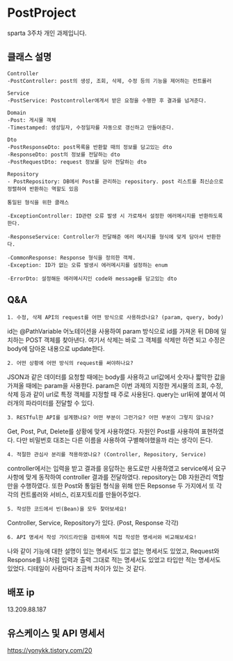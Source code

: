 # PostProject
sparta 3주차 개인 과제입니다.


## 클래스 설명
```
Controller
-PostController: post의 생성, 조회, 삭제, 수정 등의 기능을 제어하는 컨트롤러

Service
-PostService: Postcontroller에게서 받은 요청을 수행한 후 결과를 넘겨준다.

Domain
-Post: 게시물 객체
-Timestamped: 생성일자, 수정일자를 자동으로 갱신하고 만들어준다.

Dto
-PostResponseDto: post목록을 반환할 때의 정보를 담고있는 dto
-ResponseDto: post의 정보를 전달하는 dto
-PostRequestDto: request 정보를 담아 전달하는 dto

Repository
- PostRepository: DB에서 Post를 관리하는 repository. post 리스트를 최신순으로 정렬하여 반환하는 역할도 있음
```  
  
```
통일된 형식을 위한 클래스

-ExceptionController: ID관련 오류 발생 시 가로채서 설정한 에러메시지를 반환하도록 한다.

-ResponseService: Controller가 전달해준 에러 메시지를 형식에 맞게 담아서 반환한다.

-CommonResponse: Response 형식을 정의한 객체.
-Exception: ID가 없는 오류 발생시 에러메시지를 설정하는 enum

-ErrorDto: 설정해둔 에러메시지인 code와 message를 담고있는 dto
```  
  
    
##  Q&A
```
1. 수정, 삭제 API의 request를 어떤 방식으로 사용하셨나요? (param, query, body)
```
id는 @PathVariable 어노테이션을 사용하여 param 방식으로 id를 가져온 뒤 DB에 일치하는 POST 객체를 찾아낸다.
여기서 삭제는 바로 그 객체를 삭제만 하면 되고 수정은 body에 담아온 내용으로 update한다.
  
```
2. 어떤 상황에 어떤 방식의 request를 써야하나요?
```
JSON과 같은 데이터를 요청할 때에는 body를 사용하고 url값에서 숫자나 짧막한 값을 가져올 때에는 param을 사용한다. param은 이번 과제의 지정한 게시물의 조회, 수정, 삭제 등과 같이 url로 특정 객체를 지정할 때 주로 사용된다. query는 url뒤에 붙여서 여러개의 파라미터를 전달할 수 있다.
  
```
3. RESTful한 API를 설계했나요? 어떤 부분이 그런가요? 어떤 부분이 그렇지 않나요?
```
Get, Post, Put, Delete를 상황에 맞게 사용하였다. 자원인 Post를 사용하여 표현하였다. 다만 비밀번호 대조는 다른 이름을 사용하여 구별해야했을까 라는 생각이 든다.
  
```
4. 적절한 관심사 분리를 적용하였나요? (Controller, Repository, Service)
```
controller에서는 입력을 받고 결과를 응답하는 용도로만 사용하였고 service에서 요구사항에 맞게 동작하여 controller 결과를 전달하였다.  repository는 DB 자원관리 역할만을 수행하였다. 또한 Post와 통일된 형식을 위해 만든 Repsonse 두 가지에서 또 각각의 컨트롤러와 서비스, 리포지토리를 만들어주었다.  
    
    
```
5. 작성한 코드에서 빈(Bean)을 모두 찾아보세요!
```
  Controller, Service, Repository가 있다. (Post, Response 각각)
  
  
```
6. API 명세서 작성 가이드라인을 검색하여 직접 작성한 명세서와 비교해보세요!
```
나와 같이 기능에 대한 설명이 있는 명세서도 있고 없는 명세서도 있었고, Request와 Response를 나처럼 입력과 출력 그대로 적는 명세서도 있었고 타입만 적는 명세서도 있었다. 디테일이 사람마다 조금씩 차이가 있는 것 같다.  







    
    
## 배포 ip
  13.209.88.187  
    
      
    
## 유스케이스 및 API 명세서
https://yonykk.tistory.com/20
